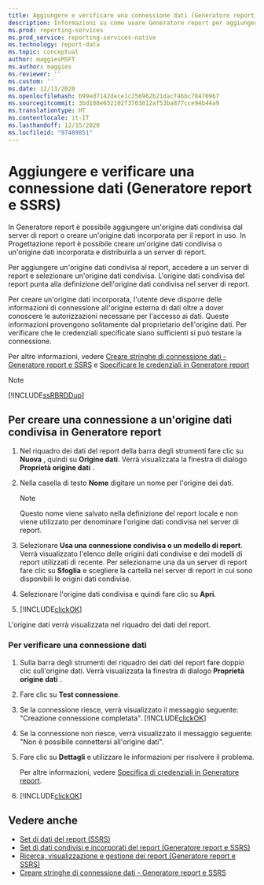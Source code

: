 ```yaml
---
title: Aggiungere e verificare una connessione dati (Generatore report) | Microsoft Docs
description: Informazioni su come usare Generatore report per aggiungere e verificare una connessione dati per assicurarsi che le credenziali specificate siano sufficienti.
ms.prod: reporting-services
ms.prod_service: reporting-services-native
ms.technology: report-data
ms.topic: conceptual
author: maggiesMSFT
ms.author: maggies
ms.reviewer: ''
ms.custom: ''
ms.date: 12/13/2020
ms.openlocfilehash: b99ed7142dece1c256962b21dacf46bc78470967
ms.sourcegitcommit: 3bd188e652102f3703812af53ba877cce94b44a9
ms.translationtype: HT
ms.contentlocale: it-IT
ms.lasthandoff: 12/15/2020
ms.locfileid: "97489851"
---
```

# <a name="add-and-verify-a-data-connection-report-builder-and-ssrs"></a>Aggiungere e verificare una connessione dati (Generatore report e SSRS)

In Generatore report è possibile aggiungere un'origine dati condivisa dal server di report o creare un'origine dati incorporata per il report in uso. In Progettazione report è possibile creare un'origine dati condivisa o un'origine dati incorporata e distribuirla a un server di report.

Per aggiungere un'origine dati condivisa al report, accedere a un server di report e selezionare un'origine dati condivisa. L'origine dati condivisa del report punta alla definizione dell'origine dati condivisa nel server di report.

Per creare un'origine dati incorporata, l'utente deve disporre delle informazioni di connessione all'origine esterna di dati oltre a dover conoscere le autorizzazioni necessarie per l'accesso ai dati. Queste informazioni provengono solitamente dal proprietario dell'origine dati. Per verificare che le credenziali specificate siano sufficienti si può testare la connessione.

Per altre informazioni, vedere [Creare stringhe di connessione dati - Generatore report e SSRS](data-connections-data-sources-and-connection-strings-report-builder-and-ssrs.md) e [Specificare le credenziali in Generatore report](./specify-credential-and-connection-information-for-report-data-sources.md)

> [!NOTE]  
> [!INCLUDE[ssRBRDDup](../../includes/ssrbrddup-md.md)]

## <a name="to-create-a-connection-to-a-shared-data-source-in-report-builder"></a>Per creare una connessione a un'origine dati condivisa in Generatore report

1. Nel riquadro dei dati del report della barra degli strumenti fare clic su **Nuova** , quindi su **Origine dati**. Verrà visualizzata la finestra di dialogo **Proprietà origine dati** .

2. Nella casella di testo **Nome** digitare un nome per l'origine dei dati.

    > [!NOTE]  
    >  Questo nome viene salvato nella definizione del report locale e non viene utilizzato per denominare l'origine dati condivisa nel server di report. 

3. Selezionare **Usa una connessione condivisa o un modello di report**. Verrà visualizzato l'elenco delle origini dati condivise e dei modelli di report utilizzati di recente. Per selezionarne una da un server di report fare clic su **Sfoglia** e scegliere la cartella nel server di report in cui sono disponibili le origini dati condivise.

4. Selezionare l'origine dati condivisa e quindi fare clic su **Apri**.

5. [!INCLUDE[clickOK](../../includes/clickok-md.md)]  

L'origine dati verrà visualizzata nel riquadro dei dati del report.

### <a name="to-verify-a-data-connection"></a>Per verificare una connessione dati  

1. Sulla barra degli strumenti del riquadro dei dati del report fare doppio clic sull'origine dati. Verrà visualizzata la finestra di dialogo **Proprietà origine dati** .

2. Fare clic su **Test connessione**.

3. Se la connessione riesce, verrà visualizzato il messaggio seguente: "Creazione connessione completata". [!INCLUDE[clickOK](../../includes/clickok-md.md)]  

4. Se la connessione non riesce, verrà visualizzato il messaggio seguente: "Non è possibile connettersi all'origine dati".  

5. Fare clic su **Dettagli** e utilizzare le informazioni per risolvere il problema.

    Per altre informazioni, vedere [Specifica di credenziali in Generatore report](./specify-credential-and-connection-information-for-report-data-sources.md).

6. [!INCLUDE[clickOK](../../includes/clickok-md.md)]  

## <a name="see-also"></a>Vedere anche

- [Set di dati del report &#40;SSRS&#41;](../../reporting-services/report-data/report-datasets-ssrs.md)   
- [Set di dati condivisi e incorporati del report &#40;Generatore report e SSRS&#41;](../../reporting-services/report-data/report-embedded-datasets-and-shared-datasets-report-builder-and-ssrs.md)
- [Ricerca, visualizzazione e gestione dei report &#40;Generatore report e SSRS&#41;](../../reporting-services/report-builder/finding-viewing-and-managing-reports-report-builder-and-ssrs.md)
- [Creare stringhe di connessione dati - Generatore report e SSRS](data-connections-data-sources-and-connection-strings-report-builder-and-ssrs.md)

